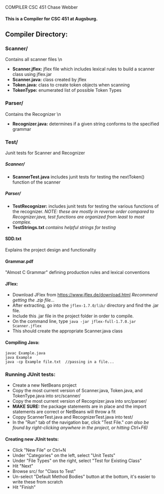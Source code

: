 COMPILER
CSC 451
Chase Webber

#### This is a Compiler for CSC 451 at Augsburg. 


## Compiler Directory: 

### Scanner/
Contains all scanner files \n
- **Scanner.jflex:** jflex file which includes lexical rules to build a scanner class using jflex.jar 
- **Scanner.java:** class created by jflex
- **Token.java:** class to create token objects when scanning
- **TokenType:** enumerated list of possible Token Types

### Parser/
Contains the Recognizer \n
- **Recognizer.java:** determines if a given string conforms to the specified grammar 

### Test/
Junit tests for Scanner and Recognizer

##### Scanner/
- **ScannerTest.java** includes junit tests for testing the nextToken() function of the scanner

##### Parser/
- **TestRecognizer:** includes junit tests for testing the various functions of the recognizer. 
_NOTE: these are mostly in reverse order compared to Recognizer.java, test functions are organized from least to most complex._
- **TestStrings.txt** _contains helpful strings for testing_

#### SDD.txt
Explains the project design and functionality

#### Grammar.pdf
"Almost C Grammar" defining production rules and lexical conventions


#### JFlex: 
* Download JFlex from https://www.jflex.de/download.html
_Recommend getting the .zip file..._
* After extracting, go into the `jflex-1.7.0/lib/` directory and find the .jar file. 
* Include this .jar file in the project folder in order to compile. 
* On the command line, type 
```java -jar jflex-full-1.7.0.jar Scanner.jflex```
* This should create the appropriate Scanner.java class

#### Compiling Java: 
```
javac Example.java 
java Example 
java -cp Example file.txt  //passing in a file...
```

### Running JUnit tests: 
- Create a new NetBeans project
- Copy the most current version of Scanner.java, Token.java, and TokenType.java into src/scanner/
- Copy the most current version of Recognizer.java into src/parser/
- **MAKE SURE:** the package statements are in place and the import statements are correct or NetBeans will throw a fit
- Coppy ScannerTest.java and RecognizerTest.java into test/ 
- In the "Run" tab of the navigation bar, click "Test File."
_can also be found by right-clicking anywhere in the project, or hitting Ctrl+F6)_

#### Creating new JUnit tests:
* Click "New File" or Ctrl+N
* Under "Categories" on the left, select "Unit Tests" 
* Under "File Types" on the right, select "Test for Existing Class"
* Hit "Next"
* Browse src/ for "Class to Test"
* Un-select "Default Method Bodies" button at the bottom, it's easier to write these from scratch 
* Hit "Finish"